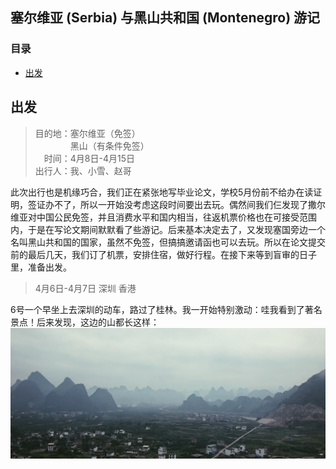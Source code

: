 ## 塞尔维亚 (Serbia) 与黑山共和国 (Montenegro) 游记
### 目录
- [出发](#para_1)


<span id="para_1"></span>
## 出发
>目的地：塞尔维亚（免签）  
&emsp;&emsp;&emsp;&emsp;黑山（有条件免签）  
&emsp;时间：4月8日-4月15日  
出行人：我、小雪、赵哥


此次出行也是机缘巧合，我们正在紧张地写毕业论文，学校5月份前不给办在读证明，签证办不了，所以一开始没考虑这段时间要出去玩。偶然间我们仨发现了撒尔维亚对中国公民免签，并且消费水平和国内相当，往返机票价格也在可接受范围内，于是在写论文期间默默看了些游记。后来基本决定去了，又发现塞国旁边一个名叫黑山共和国的国家，虽然不免签，但搞搞邀请函也可以去玩。所以在论文提交前的最后几天，我们订了机票，安排住宿，做好行程。在接下来等到盲审的日子里，准备出发。       

>4月6日-4月7日 深圳 香港

6号一个早坐上去深圳的动车，路过了桂林。我一开始特别激动：哇我看到了著名景点！后来发现，这边的山都长这样：  
![Image](https://github.com/sesebuckin/plasticgarden/blob/master/images/0406_0408/guilin.jpg)
